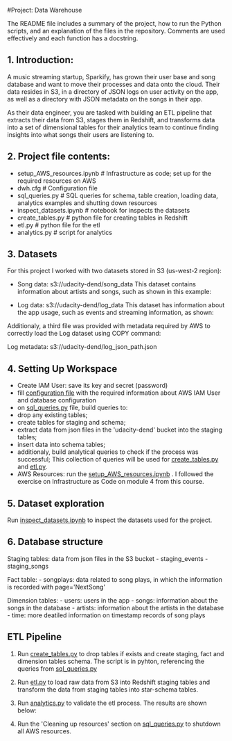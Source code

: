 #Project: Data Warehouse

The README file includes a summary of the project, how to run the Python scripts, and an explanation of the files in the repository. Comments are used effectively and each function has a docstring.

## 1. Introduction:
A music streaming startup, Sparkify, has grown their user base and song database and want to move their processes and data onto the cloud. Their data resides in S3, in a directory of JSON logs on user activity on the app, as well as a directory with JSON metadata on the songs in their app.

As their data engineer, you are tasked with building an ETL pipeline that extracts their data from S3, stages them in Redshift, and transforms data into a set of dimensional tables for their analytics team to continue finding insights into what songs their users are listening to.

## 2. Project file contents:

- setup_AWS_resources.ipynb         # Infrastructure as code; set up for the required resources on AWS 
- dwh.cfg                           # Configuration file
- sql_queries.py                    # SQL queries for schema, table creation, loading data, analytics examples and shutting down resources
- inspect_datasets.ipynb            # notebook for inspects the datasets
- create_tables.py                  # python file for creating tables in Redshift
- etl.py                            # python file for the etl 
- analytics.py                      # script for analytics

## 3. Datasets

For this project I worked with two datasets stored in S3 (us-west-2 region):

- Song data: s3://udacity-dend/song_data
This dataset contains information about artists and songs, such as shown in this example:


- Log data: s3://udacity-dend/log_data
This dataset has information about the app usage, such as events and streaming information, as shown: 

Additionaly, a third file was provided with metadata required by AWS to correctly load the Log dataset using COPY command:

Log metadata: s3://udacity-dend/log_json_path.json

## 4. Setting Up Workspace
- Create IAM User: save its key and secret (password)
- fill [configuration file](dwh.cfg) with the required information about AWS IAM User and database configuration
- on [sql_queries.py](sql_queries.py) file, build queries to:
 - drop any existing tables; 
 - create tables for staging and schema; 
 - extract data from json files in the 'udacity-dend' bucket into the staging tables;
 - insert data into schema tables;
 - additionaly, build analytical queries to check if the process was successful;
This collection of queries will be used for [create_tables.py](create_tables.py) and [etl.py](etl.py).
- AWS Resources: run the [setup_AWS_resources.ipynb](setup_AWS_resources.ipynb) . I followed the exercise on Infrastructure as Code on module 4 from this course.


## 5. Dataset exploration
Run [inspect_datasets.ipynb](inspect_datasets.ipynb) to inspect the datasets used for the project.

## 6. Database structure
Staging tables: data from json files in the S3 bucket
    - staging_events
    - staging_songs

Fact table:
    - songplays: data related to song plays, in which the information is recorded with page='NextSong'

Dimension tables:
    - users: users in the app
    - songs: information about the songs in the database
    - artists: information about the artists in the database
    - time: more deatiled information on timestamp records of song plays

## ETL Pipeline

1. Run [create_tables.py](create_tables.py) to drop tables if exists and create staging, fact and dimension tables schema. The script is in pyhton, referencing the queries from [sql_queries.py](sql_queries.py)

2. Run [etl.py](etl.py) to load raw data from S3 into Redshift staging tables and transform the data from staging tables into star-schema tables.

3. Run [analytics.py](analytics.py) to validate the etl process. The results are shown below:


4. Run the 'Cleaning up resources' section on [sql_queries.py](sql_queries.py) to shutdown all AWS resources. 